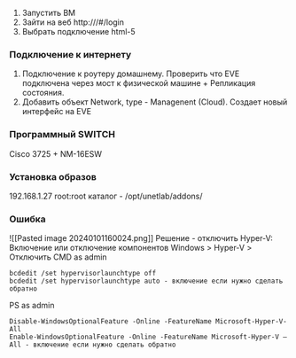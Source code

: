 1. Запустить ВМ
2. Зайти на веб http://<ip>/#/login
3. Выбрать подключение html-5 

### Подключение к интернету
1. Подключение к роутеру домашнему. Проверить что  EVE подключена через мост к физической машине + Репликация состояния. 
2. Добавить объект Network, type - Managenent (Cloud). Создает новый интерфейс на EVE

### Программный SWITCH
Cisco 3725 + NM-16ESW

### Установка образов
192.168.1.27 root:root
каталог - /opt/unetlab/addons/

### Ошибка 
![[Pasted image 20240101160024.png]]
Решение - отключить Hyper-V:
Включение или отключение компонентов Windows > Hyper-V > Отключить
CMD as admin
```
bcdedit /set hypervisorlaunchtype off
bcdedit /set hypervisorlaunchtype auto - включение если нужно сделать обратно
```
PS as admin
```
Disable-WindowsOptionalFeature -Online -FeatureName Microsoft-Hyper-V-All
Enable-WindowsOptionalFeature -Online -FeatureName Microsoft-Hyper-V –All - включение если нужно сделать обратно
```
